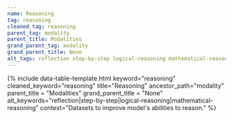 ```yaml
---
name: Reasoning
tag: reasoning
cleaned_tag: reasoning
parent_tag: modality
parent_title: Modalities
grand_parent_tag: modality
grand_parent_title: None
alt_tags: reflection step-by-step logical-reasoning mathematical-reasoning
---
```


{% include data-table-template.html 
  keyword="reasoning" 
  cleaned_keyword="reasoning" 
  title="Reasoning"
  ancestor_path="modality" 
  parent_title = "Modalities"
  grand_parent_title = "None"
  alt_keywords="reflection|step-by-step|logical-reasoning|mathematical-reasoning"
  context="Datasets to improve model's abilities to reason."
%}

